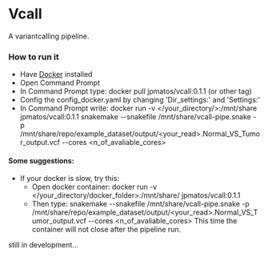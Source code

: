 # Vcall
A variantcalling pipeline.

### How to run it
* Have [Docker](https://www.docker.com/get-started) installed
* Open Command Prompt
* In Command Prompt type: 
  docker pull jpmatos/vcall:0.1.1 (or other tag)
* Config the config_docker.yaml by changing 'Dir_settings:' and 'Settings:'
* In Command Prompt write: 
  docker run -v </your_directory/>:/mnt/share jpmatos/vcall:0.1.1 snakemake --snakefile /mnt/share/vcall-pipe.snake -p /mnt/share/repo/example_dataset/output/<your_read>.Normal_VS_Tumor_output.vcf --cores <n_of_avaliable_cores>

#### Some suggestions:
- If your docker is slow, try this:
  - Open docker container: 
  docker run -v </your_directory/docker_folder>:/mnt/share/ jpmatos/vcall:0.1.1
  - Then type: 
  snakemake --snakefile /mnt/share/vcall-pipe.snake -p /mnt/share/repo/example_dataset/output/<your_read>.Normal_VS_Tumor_output.vcf --cores <n_of_avaliable_cores>
This time the container will not close after the pipeline run.


still in development...
